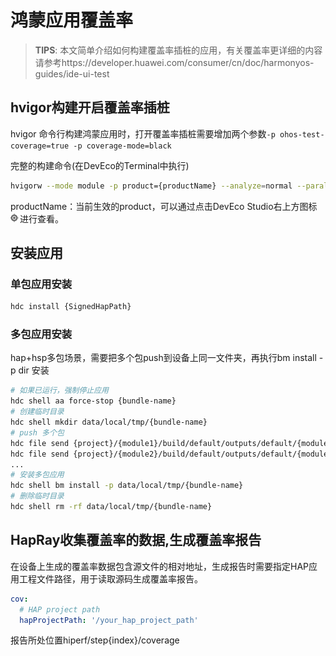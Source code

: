 # 鸿蒙应用覆盖率
> **TIPS**: 本文简单介绍如何构建覆盖率插桩的应用，有关覆盖率更详细的内容请参考https://developer.huawei.com/consumer/cn/doc/harmonyos-guides/ide-ui-test

## hvigor构建开启覆盖率插桩
hvigor 命令行构建鸿蒙应用时，打开覆盖率插桩需要增加两个参数```-p ohos-test-coverage=true -p coverage-mode=black```

完整的构建命令(在DevEco的Terminal中执行)
```bash
hvigorw --mode module -p product={productName} --analyze=normal --parallel --incremental -p buildMode=debug -p ohos-test-coverage=true -p coverage-mode=black -p debugLine=true clean assembleHsp assembleHap
```
productName：当前生效的product，可以通过点击DevEco Studio右上方图标![](./assets/ide_view_product.png)进行查看。

## 安装应用
### 单包应用安装
```bash
hdc install {SignedHapPath}
```
### 多包应用安装
hap+hsp多包场景，需要把多个包push到设备上同一文件夹，再执行bm install -p dir 安装
```bash
# 如果已运行，强制停止应用
hdc shell aa force-stop {bundle-name}
# 创建临时目录
hdc shell mkdir data/local/tmp/{bundle-name}
# push 多个包
hdc file send {project}/{module1}/build/default/outputs/default/{module1}-{productName}-signed.hap data/local/tmp/{bundle-name}
hdc file send {project}/{module2}/build/default/outputs/default/{module2}-{productName}-signed.hap data/local/tmp/{bundle-name}
...
# 安装多包应用
hdc shell bm install -p data/local/tmp/{bundle-name}
# 删除临时目录
hdc shell rm -rf data/local/tmp/{bundle-name}
```

## HapRay收集覆盖率的数据,生成覆盖率报告
在设备上生成的覆盖率数据包含源文件的相对地址，生成报告时需要指定HAP应用工程文件路径，用于读取源码生成覆盖率报告。
```yaml
cov:
  # HAP project path
  hapProjectPath: '/your_hap_project_path'
```
报告所处位置hiperf/step{index}/coverage
